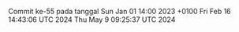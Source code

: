 Commit ke-55 pada tanggal Sun Jan 01 14:00 2023 +0100
Fri Feb 16 14:43:06 UTC 2024
Thu May  9 09:25:37 UTC 2024
